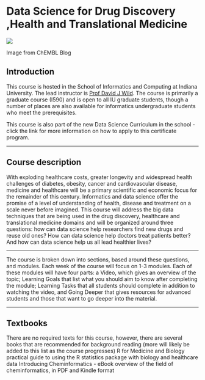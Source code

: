 # Data Science for Drug Discovery ,Health and Translational Medicine


![](http://4.bp.blogspot.com/-K_U9ZJ5WkhA/USnUGf721oI/AAAAAAAAC2Y/CT53FIgLCR8/s1600/01medline.png)

Image from ChEMBL Blog
## Introduction
This course is hosted in the School of Informatics and Computing at Indiana University. The lead instructor is [Prof David J Wild](https://sites.google.com/site/davidjwild/home). The course is primarily a graduate course (I590) and is open to all IU graduate students, though a number of places are also available for informatics undergraduate students who meet the prerequisites. 

This course is also part of the new Data Science Curriculum in the school - click the link for more information on how to apply to this certificate program.

***

## Course description
With exploding healthcare costs, greater longevity and widespread health challenges of diabetes, obesity, cancer and cardiovascular disease, medicine and healthcare will be a primary scientific and economic focus for the remainder of this century. Informatics and data science offer the promise of a level of understanding of health, disease and treatment on a scale never before imagined. This course will address the big data techniques that are being used in the drug discovery, healthcare and translational medicine domains and will be organized around three questions: how can data science help researchers find new drugs and reuse old ones? How can data science help doctors treat patients better? And how can data science help us all lead healthier lives?

***

The course is broken down into sections, based around these questions, and modules. Each week of the course will focus on 1-3 modules. Each of these modules will have four parts: a Video, which gives an overview of the topic; Learning Goals that list what you should aim to know after completing the module; Learning Tasks that all students should complete in addition to watching the video, and Going Deeper that gives resources for advanced students and those that want to go deeper into the material.

***

## Textbooks
There are no required texts for this course, however, there are several books that are recommended for background reading (more will likely be added to this list as the course progresses)
R for Medicine and Biology practical guide to using the R statistics package with biology and healthcare data
Introducing Cheminformatics - eBook overview of the field of cheminformatics, in PDF and Kindle format
